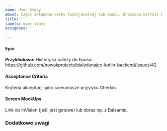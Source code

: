 ```yaml
---
name: User Story
about: Część składowa cechy funkcjonalnej lub eposu. Wnosząca wartość biznesową.
title: ''
labels: user story
assignees: ''

---
```


#### Epic
***Przykładowo:***
Historyjka należy do Eposu:
https://github.com/nowakprojects/bialydunajec-kotlin-backend/issues/42

#### Acceptance Criteria
Kryteria akceptacji jako scenariusze w języku Gherkin.

 
#### Screen MockUps
Link do InVision (jeśli jest gotowe) lub obraz np. z Balsamiq.

### Dodatkowe uwagi

